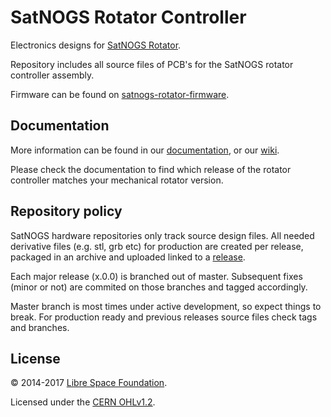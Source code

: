 # SatNOGS Rotator Controller

Electronics designs for [SatNOGS Rotator](https://github.com/satnogs/satnogs-rotator/).

Repository includes all source files of PCB's for the SatNOGS rotator controller assembly.

Firmware can be found on [satnogs-rotator-firmware](https://github.com/satnogs/satnogs-rotator-firmware).

## Documentation

More information can be found in our [documentation](http://satnogs.org/documentation/hardware/), or our [wiki](https://wiki.satnogs.org).

Please check the documentation to find which release of the rotator controller matches your mechanical rotator version.

## Repository policy
SatNOGS hardware repositories only track source design files. All needed derivative files (e.g. stl, grb etc) for production are created per release, packaged in an archive and uploaded linked to a  [release](https://github.com/satnogs/satnogs-rotator-controller/releases).

Each major release (x.0.0) is branched out of master. Subsequent fixes (minor or not) are commited on those branches and tagged accordingly.

Master branch is most times under active development, so expect things to break. For production ready and previous releases source files check tags and branches.

## License

&copy; 2014-2017 [Libre Space Foundation](http://libre.space).

Licensed under the [CERN OHLv1.2](LICENSE).

